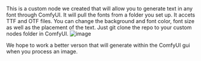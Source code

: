 This is a custom node we created that will allow you to generate text in any font through ComfyUI.  It will pull the fonts from a folder you set up. It accets TTF and OTF files.
You can change the background and font color, font size as well as the placement of the text.
Just git clone the repo to your custom nodes folder in ComfyUI.
![image](https://github.com/user-attachments/assets/be33c9a4-9a5f-4b1a-9091-75df243ad8fc)


We hope to work a better verson that will generate within the ComfyUI gui when you process an image.
